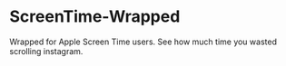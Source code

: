 # ScreenTime-Wrapped
Wrapped for Apple Screen Time users. See how much time you wasted scrolling instagram.
